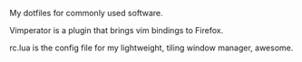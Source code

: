 My dotfiles for commonly used software.

Vimperator is a plugin that brings vim bindings to Firefox.

rc.lua is the config file for my lightweight, tiling window manager, awesome.

<!-- GitAds-Verify: NLELZJYGA9JA3F7C82QK8KXN7DIT95GZ -->
